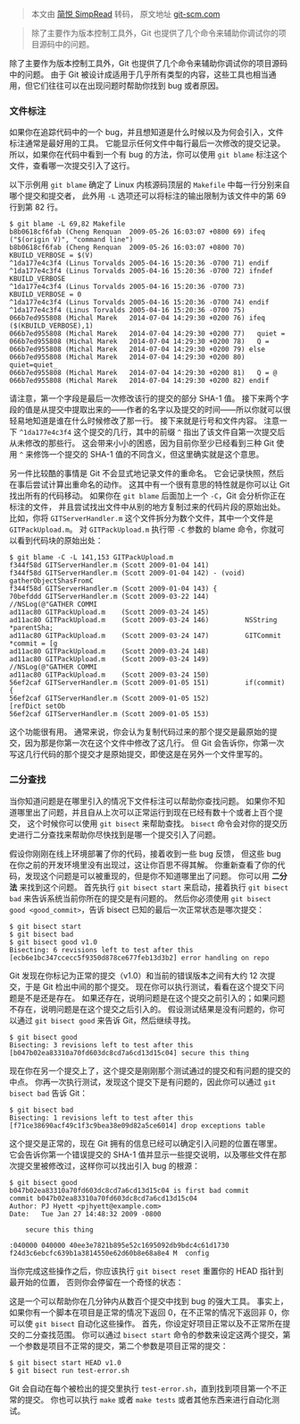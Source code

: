 > 本文由 [简悦 SimpRead](http://ksria.com/simpread/) 转码， 原文地址 [git-scm.com](https://git-scm.com/book/zh/v2/Git-%E5%B7%A5%E5%85%B7-%E4%BD%BF%E7%94%A8-Git-%E8%B0%83%E8%AF%95)

> 除了主要作为版本控制工具外，Git 也提供了几个命令来辅助你调试你的项目源码中的问题。

除了主要作为版本控制工具外，Git 也提供了几个命令来辅助你调试你的项目源码中的问题。 由于 Git 被设计成适用于几乎所有类型的内容，这些工具也相当通用，但它们往往可以在出现问题时帮助你找到 bug 或者原因。

### 文件标注

如果你在追踪代码中的一个 bug，并且想知道是什么时候以及为何会引入，文件标注通常是最好用的工具。 它能显示任何文件中每行最后一次修改的提交记录。 所以，如果你在代码中看到一个有 bug 的方法，你可以使用 `git blame` 标注这个文件，查看哪一次提交引入了这行。

以下示例用 `git blame` 确定了 Linux 内核源码顶层的 `Makefile` 中每一行分别来自哪个提交和提交者， 此外用 `-L` 选项还可以将标注的输出限制为该文件中的第 69 行到第 82 行。

```
$ git blame -L 69,82 Makefile
b8b0618cf6fab (Cheng Renquan  2009-05-26 16:03:07 +0800 69) ifeq ("$(origin V)", "command line")
b8b0618cf6fab (Cheng Renquan  2009-05-26 16:03:07 +0800 70)   KBUILD_VERBOSE = $(V)
^1da177e4c3f4 (Linus Torvalds 2005-04-16 15:20:36 -0700 71) endif
^1da177e4c3f4 (Linus Torvalds 2005-04-16 15:20:36 -0700 72) ifndef KBUILD_VERBOSE
^1da177e4c3f4 (Linus Torvalds 2005-04-16 15:20:36 -0700 73)   KBUILD_VERBOSE = 0
^1da177e4c3f4 (Linus Torvalds 2005-04-16 15:20:36 -0700 74) endif
^1da177e4c3f4 (Linus Torvalds 2005-04-16 15:20:36 -0700 75)
066b7ed955808 (Michal Marek   2014-07-04 14:29:30 +0200 76) ifeq ($(KBUILD_VERBOSE),1)
066b7ed955808 (Michal Marek   2014-07-04 14:29:30 +0200 77)   quiet =
066b7ed955808 (Michal Marek   2014-07-04 14:29:30 +0200 78)   Q =
066b7ed955808 (Michal Marek   2014-07-04 14:29:30 +0200 79) else
066b7ed955808 (Michal Marek   2014-07-04 14:29:30 +0200 80)   quiet=quiet_
066b7ed955808 (Michal Marek   2014-07-04 14:29:30 +0200 81)   Q = @
066b7ed955808 (Michal Marek   2014-07-04 14:29:30 +0200 82) endif

```

请注意，第一个字段是最后一次修改该行的提交的部分 SHA-1 值。 接下来两个字段的值是从提交中提取出来的——作者的名字以及提交的时间——所以你就可以很轻易地知道是谁在什么时候修改了那一行。 接下来就是行号和文件内容。 注意一下 `^1da177e4c3f4` 这个提交的几行，其中的前缀 `^` 指出了该文件自第一次提交后从未修改的那些行。 这会带来小小的困惑，因为目前你至少已经看到三种 Git 使用 `^` 来修饰一个提交的 SHA-1 值的不同含义，但这里确实就是这个意思。

另一件比较酷的事情是 Git 不会显式地记录文件的重命名。 它会记录快照，然后在事后尝试计算出重命名的动作。 这其中有一个很有意思的特性就是你可以让 Git 找出所有的代码移动。 如果你在 `git blame` 后面加上一个 `-C`，Git 会分析你正在标注的文件， 并且尝试找出文件中从别的地方复制过来的代码片段的原始出处。 比如，你将 `GITServerHandler.m` 这个文件拆分为数个文件，其中一个文件是 `GITPackUpload.m`。 对 `GITPackUpload.m` 执行带 `-C` 参数的 blame 命令，你就可以看到代码块的原始出处：

```
$ git blame -C -L 141,153 GITPackUpload.m
f344f58d GITServerHandler.m (Scott 2009-01-04 141)
f344f58d GITServerHandler.m (Scott 2009-01-04 142) - (void) gatherObjectShasFromC
f344f58d GITServerHandler.m (Scott 2009-01-04 143) {
70befddd GITServerHandler.m (Scott 2009-03-22 144)         //NSLog(@"GATHER COMMI
ad11ac80 GITPackUpload.m    (Scott 2009-03-24 145)
ad11ac80 GITPackUpload.m    (Scott 2009-03-24 146)         NSString *parentSha;
ad11ac80 GITPackUpload.m    (Scott 2009-03-24 147)         GITCommit *commit = [g
ad11ac80 GITPackUpload.m    (Scott 2009-03-24 148)
ad11ac80 GITPackUpload.m    (Scott 2009-03-24 149)         //NSLog(@"GATHER COMMI
ad11ac80 GITPackUpload.m    (Scott 2009-03-24 150)
56ef2caf GITServerHandler.m (Scott 2009-01-05 151)         if(commit) {
56ef2caf GITServerHandler.m (Scott 2009-01-05 152)                 [refDict setOb
56ef2caf GITServerHandler.m (Scott 2009-01-05 153)

```

这个功能很有用。 通常来说，你会认为复制代码过来的那个提交是最原始的提交，因为那是你第一次在这个文件中修改了这几行。 但 Git 会告诉你，你第一次写这几行代码的那个提交才是原始提交，即使这是在另外一个文件里写的。

### 二分查找

当你知道问题是在哪里引入的情况下文件标注可以帮助你查找问题。 如果你不知道哪里出了问题，并且自从上次可以正常运行到现在已经有数十个或者上百个提交， 这个时候你可以使用 `git bisect` 来帮助查找。 `bisect` 命令会对你的提交历史进行二分查找来帮助你尽快找到是哪一个提交引入了问题。

假设你刚刚在线上环境部署了你的代码，接着收到一些 bug 反馈， 但这些 bug 在你之前的开发环境里没有出现过，这让你百思不得其解。 你重新查看了你的代码，发现这个问题是可以被重现的，但是你不知道哪里出了问题。 你可以用 **二分法** 来找到这个问题。 首先执行 `git bisect start` 来启动，接着执行 `git bisect bad` 来告诉系统当前你所在的提交是有问题的。 然后你必须使用 `git bisect good <good_commit>`，告诉 bisect 已知的最后一次正常状态是哪次提交：

```
$ git bisect start
$ git bisect bad
$ git bisect good v1.0
Bisecting: 6 revisions left to test after this
[ecb6e1bc347ccecc5f9350d878ce677feb13d3b2] error handling on repo

```

Git 发现在你标记为正常的提交（v1.0）和当前的错误版本之间有大约 12 次提交，于是 Git 检出中间的那个提交。 现在你可以执行测试，看看在这个提交下问题是不是还是存在。 如果还存在，说明问题是在这个提交之前引入的；如果问题不存在，说明问题是在这个提交之后引入的。 假设测试结果是没有问题的，你可以通过 `git bisect good` 来告诉 Git，然后继续寻找。

```
$ git bisect good
Bisecting: 3 revisions left to test after this
[b047b02ea83310a70fd603dc8cd7a6cd13d15c04] secure this thing

```

现在你在另一个提交上了，这个提交是刚刚那个测试通过的提交和有问题的提交的中点。 你再一次执行测试，发现这个提交下是有问题的，因此你可以通过 `git bisect bad` 告诉 Git：

```
$ git bisect bad
Bisecting: 1 revisions left to test after this
[f71ce38690acf49c1f3c9bea38e09d82a5ce6014] drop exceptions table

```

这个提交是正常的，现在 Git 拥有的信息已经可以确定引入问题的位置在哪里。 它会告诉你第一个错误提交的 SHA-1 值并显示一些提交说明，以及哪些文件在那次提交里被修改过，这样你可以找出引入 bug 的根源：

```
$ git bisect good
b047b02ea83310a70fd603dc8cd7a6cd13d15c04 is first bad commit
commit b047b02ea83310a70fd603dc8cd7a6cd13d15c04
Author: PJ Hyett <pjhyett@example.com>
Date:   Tue Jan 27 14:48:32 2009 -0800

    secure this thing

:040000 040000 40ee3e7821b895e52c1695092db9bdc4c61d1730
f24d3c6ebcfc639b1a3814550e62d60b8e68a8e4 M  config

```

当你完成这些操作之后，你应该执行 `git bisect reset` 重置你的 HEAD 指针到最开始的位置， 否则你会停留在一个奇怪的状态：

这是一个可以帮助你在几分钟内从数百个提交中找到 bug 的强大工具。 事实上，如果你有一个脚本在项目是正常的情况下返回 0，在不正常的情况下返回非 0，你可以使 `git bisect` 自动化这些操作。 首先，你设定好项目正常以及不正常所在提交的二分查找范围。 你可以通过 `bisect start` 命令的参数来设定这两个提交，第一个参数是项目不正常的提交，第二个参数是项目正常的提交：

```
$ git bisect start HEAD v1.0
$ git bisect run test-error.sh

```

Git 会自动在每个被检出的提交里执行 `test-error.sh`，直到找到项目第一个不正常的提交。 你也可以执行 `make` 或者 `make tests` 或者其他东西来进行自动化测试。